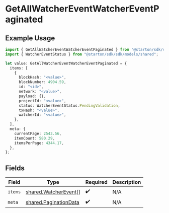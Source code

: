 # GetAllWatcherEventWatcherEventPaginated

## Example Usage

```typescript
import { GetAllWatcherEventWatcherEventPaginated } from "@starton/sdk/sdk/models/operations";
import { WatcherEventStatus } from "@starton/sdk/sdk/models/shared";

let value: GetAllWatcherEventWatcherEventPaginated = {
  items: [
    {
      blockHash: "<value>",
      blockNumber: 4904.59,
      id: "<id>",
      network: "<value>",
      payload: {},
      projectId: "<value>",
      status: WatcherEventStatus.PendingValidation,
      txHash: "<value>",
      watcherId: "<value>",
    },
  ],
  meta: {
    currentPage: 2543.56,
    itemCount: 580.29,
    itemsPerPage: 4344.17,
  },
};
```

## Fields

| Field                                                                 | Type                                                                  | Required                                                              | Description                                                           |
| --------------------------------------------------------------------- | --------------------------------------------------------------------- | --------------------------------------------------------------------- | --------------------------------------------------------------------- |
| `items`                                                               | [shared.WatcherEvent](../../../sdk/models/shared/watcherevent.md)[]   | :heavy_check_mark:                                                    | N/A                                                                   |
| `meta`                                                                | [shared.PaginationData](../../../sdk/models/shared/paginationdata.md) | :heavy_check_mark:                                                    | N/A                                                                   |